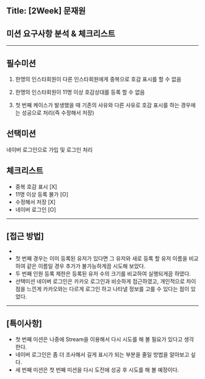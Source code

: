 ## Title: [2Week] 문재원

## 미션 요구사항 분석 & 체크리스트

---
## 필수미션
1. 한명의 인스타회원이 다른 인스타회원에게 중복으로 호감 표시를 할 수 없음

2. 한명의 인스타회원이 11명 이상 호감상대를 등록 할 수 없음

3. 첫 번째 케이스가 발생했을 때 기존의 사유와 다른 사유로 호감 표시를 하는 경우에는 성공으로 처리(즉 수정해서 저장)

## 선택미션
네이버 로그인으로 가입 및 로그인 처리

## 체크리스트
- 중복 호감 표시 [X]
- 11명 이상 등록 불가 [O]
- 수정해서 저장 [X]
- 네이버 로그인 [O]
---
## **[접근 방법]**
-
- 첫 번째 경우는 이미 등록된 유저가 있다면 그 유저와 새로 등록 할 유저 이름을 비교하여
같은 이름일 경우 추가가 불가능하게끔 시도해 보았다.
- 두 번째 인원 등록 제한은 등록된 유저 수의 크기를 비교하여 실행되게끔 하였다.
- 선택미션 네이버 로그인은 카카오 로그인과 비슷하게 접근하였고, 개인적으로 차이점을 느낀게
카카오와는 다르게 로그인 하고 나타낼 정보를 고를 수 있다는 점이 있었다.
---

## **[특이사항]**
- 첫 번째 미션은 나중에 Stream을 이용해서 다시 시도를 해 볼 필요가 있다고 생각한다.
- 네이버 로그인은 좀 더 조사해서 길게 표시가 되는 부분을 줄일 방법을 알아보고 싶다.
- 세 번째 미션은 첫 번째 미션을 다시 도전에 성공 후 시도를 해 볼 예정이다.